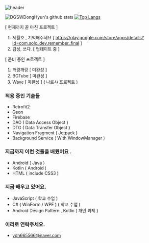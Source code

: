 ![header](https://capsule-render.vercel.app/api?type=wave&color=gradient&height=250&section=header&text=안녕하세요%20%20👋&fontSize=60&fontAlignY=35)


![DGSWDongHyun's github stats](https://github-readme-stats.vercel.app/api?username=DGSWDongHyun&show_icons=true&theme=cobalt)  [![Top Langs](https://github-readme-stats.vercel.app/api/top-langs/?username=DGSWDongHyun&layout=compact)](https://github.com/anuraghazra/github-readme-stats)

[ 현재까지 끝 마친 프로젝트 ] 

1. 세월호 , 기억해주세요 [ https://play.google.com/store/apps/details?id=com.solo_dev.remember_final ]
2. 감성, 쓰다. [ 업데이트 중 ]

[ 준비 중인 프로젝트 ]

1. 깨랑깨랑 [ 미완성 ]
2. BGTube [ 미완성 ]
3. Wave [ 미완성 ] ( 나르샤 프로젝트 )

### 적용 중인 기술들

- Retrofit2
- Gson
- Firebase
- DAO ( Data Access Object )
- DTO ( Data Transfer Object )
- Navigation Fragment ( Jetpack )
- Background Service ( With WindowManager )

### 지금까지 이런 것들을 배웠어요 .

- Android ( Java )
- Kotlin ( Android )
- HTML ( include CSS3 )

### 지금 배우고 있어요.

- JavaScript ( 학교 수업 )
- C# ( WinForm / WPF ) ( 학교 수업 )
- Android Design Pattern , Kotlin ( 개인 과제 )

### 이리로 연락주세요.

- ydh665566@naver.com


